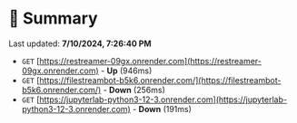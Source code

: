 # 📖 Summary
Last updated: **7/10/2024, 7:26:40 PM**

- `GET` [https://restreamer-09gx.onrender.com](https://restreamer-09gx.onrender.com) - **Up** (946ms)
- `GET` [https://filestreambot-b5k6.onrender.com/](https://filestreambot-b5k6.onrender.com/) - **Down** (256ms)
- `GET` [https://jupyterlab-python3-12-3.onrender.com](https://jupyterlab-python3-12-3.onrender.com) - **Down** (191ms)
